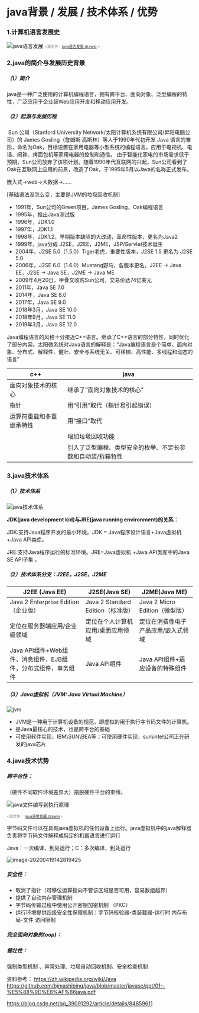 # java背景 / 发展 / 技术体系 / 优势
### 1.计算机语言发展史
![java语言发展](otherSource\java语言发展.png)
<font  color=#808080 size=1> <源文件：[java语言发展.drawio](otherSource) ></font>

### 2.java的简介与发展历史背景
##### （1）简介
​		java是一种广泛使用的计算机编程语言，拥有跨平台、面向对象、泛型编程的特性，广泛应用于企业级Web应用开发和移动应用开发。

##### （2）起源与发展历程
​		Sun 公司（Stanford University Network/太阳计算机系统有限公司/昇阳电脑公司）的 James Gosling（詹姆斯·高斯林）等人于1990年代初开发 Java 语言的雏形，命名为Oak，目标设置在家用电器等小型系统的编程语言，应用于电视机、电话、闹钟、烤面包机等家用电器的控制和通信。
由于智能化家电的市场需求低于预期，Sun公司放弃了该项计划。随着1990年代互联网的兴起，Sun公司看到了Oak在互联网上应用的前景，改造了Oak，于1995年5月以Java的名称正式发布。



嵌入式->web->大数据->......

[基础语法没怎么变，主要是JVM的垃圾回收机制]

* 1991年，Sun公司的Green项目，James Gosling，Oak编程语言
* 1995年，推出Java测试版
* 1996年，JDK1.0
* 1997年，JDK1.1
* 1998年，JDK1.2，早期版本缺陷的大改动，革命性版本，更名为Java2
* 1999年，java分成 J2SE，J2EE，J2ME，JSP/Servlet技术诞生
* 2004年，J2SE 5.0（1.5.0）Tiger老虎，重要性版本，J2SE 1.5 更名为 J2SE 5.0
* 2006年，J2SE 6.0（1.6.0）Mustang野马，各版本更名。J2EE -> Java EE，J2SE -> Java SE，J2ME -> Java ME
* 2009年4月20日，甲骨文收购Sun公司，交易价达74亿美元
* 2011年，Java SE 7.0
* 2014年，Java SE 8.0
* 2017年，Java SE 9.0
* 2018年3月，Java SE 10.0
* 2018年9月，Java SE 11.0
* 2019年3月，Java SE 12.0

​		Java编程语言的风格十分接近C++语言。继承了C++语言的部分特性，同时优化了部分内容。太阳微系统对Java语言的解释是：“Java编程语言是个简单、面向对象、分布式、解释性、健壮、安全与系统无关、可移植、高性能、多线程和动态的语言”

| c++                      | java                                                        |
| ------------------------ | ----------------------------------------------------------- |
| 面向对象技术的核心       | 继承了“面向对象技术的核心”                                  |
| 指针                     | 用“引用”取代（指针易引起错误）                              |
| 运算符重载和多重继承特性 | 用“接口”取代                                                |
|                          | 增加垃圾回收功能                                            |
|                          | 引入了泛型编程、类型安全的枚举、不定长参数和自动装/拆箱特性 |



### 3.java技术体系

##### （1）技术体系

![java技术体系](otherSource\java技术体系.png)

**JDK(java development kid)与JRE(java running environment)的关系：**

JDK:支持Java程序开发的最小环境。JDK = Java程序设计语言+Java虚拟机+Java API类库。

JRE:支持Java程序运行的标准环境。JRE=Java虚拟机 +Java API类库中的Java SE API子集 。

##### （2）技术体系分支：J2EE，J2SE，J2ME

| J2EE (Java EE)                                               | J2SE(Java SE)                     | J2ME(Java ME)                       |
| ------------------------------------------------------------ | --------------------------------- | ----------------------------------- |
| Java 2 Enterprise Edition（企业版）                          | Java 2 Standard Edition（标准版） | Java 2 Micro Edition（微型版）      |
| 定位在服务器端应用/企业级领域                                | 定位在个人计算机应用/桌面应用领域 | 定位在消费性电子产品应用/嵌入式领域 |
| Java API组件+Web组件，消息组件，EJB组件，分布式组件，事务组件 | Java API组件                      | Java API组件+适应设备的特殊组件     |

##### （3）Java虚拟机（JVM: Java Virtual Machine）

![jvm](otherSource\jvm.png)

* JVM是一种用于计算机设备的规范，即虚拟的用于执行字节码文件的计算机。
* 是Java最核心的技术，也是跨平台的基础
* 可使用软件实现，IBM\SUN\BEA等；可使用硬件实现，sun\intel公司正在研发的java芯片



### 4.java技术优势

##### 跨平台性：

（硬件不同软件环境差异大）摆脱硬件平台的束缚。

  

![java文件编写到执行原理](otherSource\java文件编写到执行原理.png)



<font  color=#808080 size=1> <源文件： [java语言发展.drawio](otherSource\java语言发展.drawio) ></font>

字节码文件可以在具有java虚拟机的任何设备上运行。java虚拟机中的java解释器负责将字节码文件解释成特定的机器语言进行运行

Java：一次编译，到处运行；C：多次编译，到处运行

![image-20200419142819425](otherSource\c.png)

##### 安全性：

* 取消了指针（可移位运算指向不管该区域是否可用，容易数组越界）
* 提供了自动内存管理机制
* 字节码传输过程中使用公开密钥加密机制 （PKC）
* 运行环境提供四级安全性保障机制：字节码校验器-类装载器-运行时 内存布局-文件 访问限制

##### 完全面向对象的(oop)：

##### 健壮性：

强制类型机制 、异常处理、垃圾自动回收机制、安全检查机制



资料参考：
https://zh.wikipedia.org/wiki/Java
https://github.com/bjmashibing/java/blob/master/javase/ppt/01--%E5%88%9D%E8%AF%86java.pdf

https://blog.csdn.net/qq_39091292/article/details/84859611
